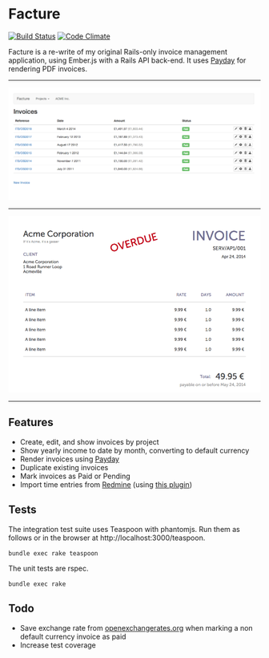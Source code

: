 # Facture

[![Build Status](http://img.shields.io/travis/watsonbox/facture.svg?style=flat)](https://travis-ci.org/watsonbox/facture)
[![Code Climate](http://img.shields.io/codeclimate/github/watsonbox/facture/badges/gpa.svg?style=flat)](https://codeclimate.com/github/watsonbox/facture)

Facture is a re-write of my original Rails-only invoice management application, using Ember.js with a Rails API back-end. It uses [Payday](https://github.com/commondream/payday/) for rendering PDF invoices.

----------

![Invoices screen](/public/screenshots/invoices.png?raw=true "Invoices screen")

----------

![A PDF invoice](/public/screenshots/pdf_invoice.png?raw=true "A PDF invoice")

----------


## Features

* Create, edit, and show invoices by project
* Show yearly income to date by month, converting to default currency
* Render invoices using [Payday](https://github.com/commondream/payday/)
* Duplicate existing invoices
* Mark invoices as Paid or Pending
* Import time entries from [Redmine](http://www.redmine.org/) (using [this plugin](https://github.com/watsonbox/redmine_facture))


## Tests

The integration test suite uses Teaspoon with phantomjs. Run them as follows or in the browser at http://localhost:3000/teaspoon.

```
bundle exec rake teaspoon
```

The unit tests are rspec.

```
bundle exec rake
```


## Todo

* Save exchange rate from [openexchangerates.org](https://openexchangerates.org/) when marking a non default currency invoice as paid
* Increase test coverage